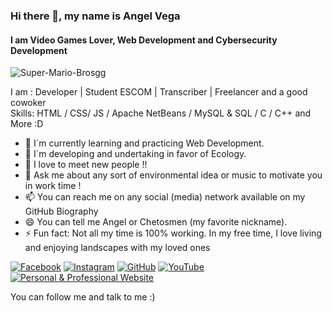 <!--
**AngelChetosmen/angelchetosmen** is a ✨ _special_ ✨ repository because its `README.md` (this file) appears on your GitHub profile.
-->
### Hi there 👋, my name is Angel Vega
#### I am Video Games Lover, Web Development and Cybersecurity Development

![Super-Mario-Brosgg](https://user-images.githubusercontent.com/105564051/232283602-eb2089e2-10e9-4a7d-8645-e30040b3b8fd.gif)

I am : Developer | Student ESCOM | Transcriber | Freelancer and a good cowoker  
Skills: HTML / CSS/ JS /  Apache NetBeans /  MySQL & SQL / C / C++ and More :D

- 🔭 I´m currently learning and practicing Web Development. 
- 🌱 I´m developing and undertaking in favor of Ecology. 
- 👯 I love to meet new people !! 
- 💬 Ask me about any sort of environmental idea or music to motivate you in work time !  
- 📫 You can reach me on any social (media) network available on my GitHub Biography   
- 😄 You can tell me Angel or Chetosmen (my favorite nickname). 
- ⚡ Fun fact: Not all my time is 100% working. In my free time, I love living and enjoying landscapes with my loved ones 


[![Facebook](https://img.shields.io/badge/Facebook-1877F2?style=for-the-badge&logo=facebook&logoColor=white)](https://www.facebook.com/joseangel.vegareyes)
[![Instagram](https://img.shields.io/badge/Instagram-E4405F?style=for-the-badge&logo=instagram&logoColor=white)](https://www.instagram.com/jose.angelvega)
[![GitHub](https://img.shields.io/badge/GitHub-181717?style=for-the-badge&logo=github&logoColor=white)](https://github.com/AngelChetosmen)
[![YouTube](https://img.shields.io/badge/YouTube-FF0000?style=for-the-badge&logo=youtube&logoColor=white)](https://www.youtube.com/@AestheticJJOfficialChannel)
[![Personal & Professional Website](https://img.shields.io/badge/Website-4285F4?style=for-the-badge&logo=google-chrome&logoColor=white)](https://your-personal-website.com)

You can follow me and talk to me :)
